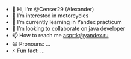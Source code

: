 - 👋 Hi, I’m @Censer29 (Alexander)
- 👀 I’m interested in motorcycles
- 🌱 I’m currently learning in Yandex practicum
- 💞️ I’m looking to collaborate on java developer
- 📫 How to reach me asprtk@yandex.ru
- 😄 Pronouns: ...
- ⚡ Fun fact: ...

<!---
Censer29/Censer29 is a ✨ special ✨ repository because its `README.md` (this file) appears on your GitHub profile.
You can click the Preview link to take a look at your changes.
--->
